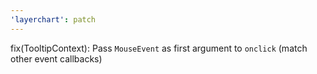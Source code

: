 ```yaml
---
'layerchart': patch
---
```


fix(TooltipContext): Pass `MouseEvent` as first argument to `onclick` (match other event callbacks)
